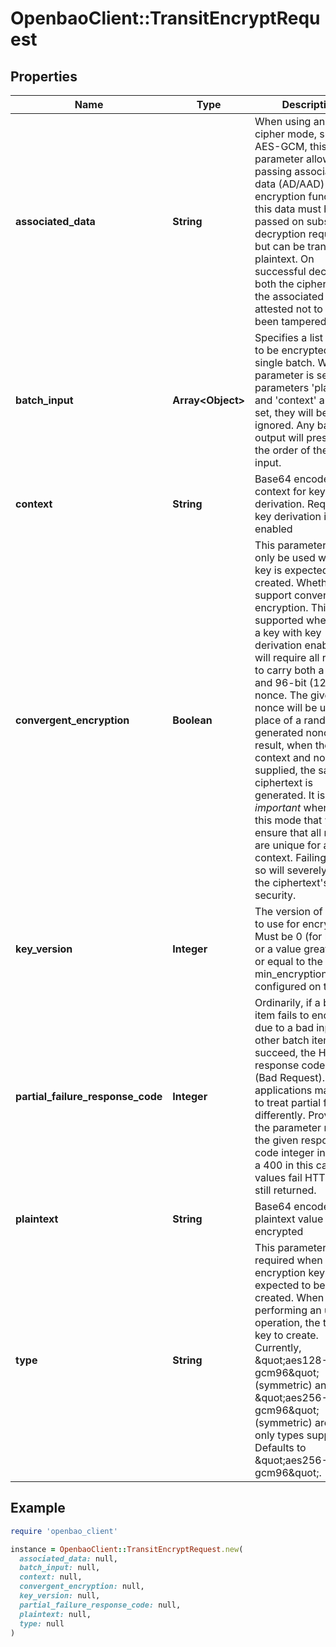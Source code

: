 # OpenbaoClient::TransitEncryptRequest

## Properties

| Name | Type | Description | Notes |
| ---- | ---- | ----------- | ----- |
| **associated_data** | **String** | When using an AEAD cipher mode, such as AES-GCM, this parameter allows passing associated data (AD/AAD) into the encryption function; this data must be passed on subsequent decryption requests but can be transited in plaintext. On successful decryption, both the ciphertext and the associated data are attested not to have been tampered with. | [optional] |
| **batch_input** | **Array&lt;Object&gt;** | Specifies a list of items to be encrypted in a single batch. When this parameter is set, if the parameters &#39;plaintext&#39; and &#39;context&#39; are also set, they will be ignored. Any batch output will preserve the order of the batch input. | [optional] |
| **context** | **String** | Base64 encoded context for key derivation. Required if key derivation is enabled | [optional] |
| **convergent_encryption** | **Boolean** | This parameter will only be used when a key is expected to be created. Whether to support convergent encryption. This is only supported when using a key with key derivation enabled and will require all requests to carry both a context and 96-bit (12-byte) nonce. The given nonce will be used in place of a randomly generated nonce. As a result, when the same context and nonce are supplied, the same ciphertext is generated. It is *very important* when using this mode that you ensure that all nonces are unique for a given context. Failing to do so will severely impact the ciphertext&#39;s security. | [optional] |
| **key_version** | **Integer** | The version of the key to use for encryption. Must be 0 (for latest) or a value greater than or equal to the min_encryption_version configured on the key. | [optional] |
| **partial_failure_response_code** | **Integer** | Ordinarily, if a batch item fails to encrypt due to a bad input, but other batch items succeed, the HTTP response code is 400 (Bad Request). Some applications may want to treat partial failures differently. Providing the parameter returns the given response code integer instead of a 400 in this case. If all values fail HTTP 400 is still returned. | [optional] |
| **plaintext** | **String** | Base64 encoded plaintext value to be encrypted | [optional] |
| **type** | **String** | This parameter is required when encryption key is expected to be created. When performing an upsert operation, the type of key to create. Currently, \&quot;aes128-gcm96\&quot; (symmetric) and \&quot;aes256-gcm96\&quot; (symmetric) are the only types supported. Defaults to \&quot;aes256-gcm96\&quot;. | [optional][default to &#39;aes256-gcm96&#39;] |

## Example

```ruby
require 'openbao_client'

instance = OpenbaoClient::TransitEncryptRequest.new(
  associated_data: null,
  batch_input: null,
  context: null,
  convergent_encryption: null,
  key_version: null,
  partial_failure_response_code: null,
  plaintext: null,
  type: null
)
```

